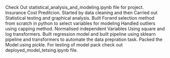 Check Out statistical_analysis_and_modeling.ipynb file for project.
Insurance Cost Preditcion.
Started by data cleaning and then Carried out Statistical testing and graphical analysis.
Built Forwrd selection method from scratch in python to select variables for modeling
Handled outliers using capping method.
Normalised independent Variables Using square and log transformers.
Built regression model and built pipeline using sklearn pipeline and transformers to automate the data prepration task.
Packed the Model using pickle.
For testing of model pack check out deployed_model_tetsing.ipynb file.
